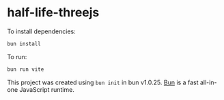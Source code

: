# half-life-threejs

To install dependencies:

```bash
bun install
```

To run:

```bash
bun run vite
```

This project was created using `bun init` in bun v1.0.25. [Bun](https://bun.sh) is a fast all-in-one JavaScript runtime.
